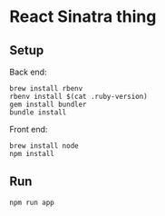 # React Sinatra thing

## Setup
Back end:
```
brew install rbenv
rbenv install $(cat .ruby-version)
gem install bundler
bundle install
```

Front end:
```
brew install node
npm install
```

## Run
```
npm run app
```
